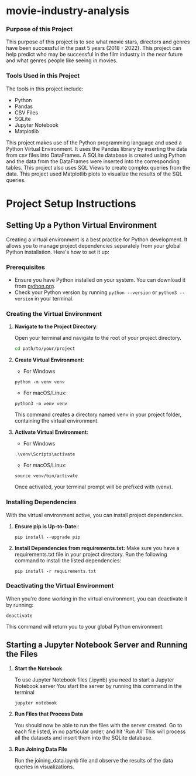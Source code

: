 # movie-industry-analysis

### Purpose of this Project

This purpose of this project is to see what movie stars, directors and genres have been successful in the past 5 years (2018 - 2022).  This project can help predict who may be successful in the film industry in the near future and what genres people like seeing in movies.  

### Tools Used in this Project

The tools in this project include:

- Python
- Pandas
- CSV Files
- SQLite 
- Jupyter Notebook
- Matplotlib

This project makes use of the Python programming language and used a Python Virtual Environment.  It uses the Pandas library by inserting the data from csv files into DataFrames.  A SQLite database is created using Python and the data from the DataFrames were inserted into the corresponding tables.  This project also uses SQL Views to create complex queries from the data.  This project used Matplotlib plots to visualize the results of the SQL queries.  

# Project Setup Instructions

## Setting Up a Python Virtual Environment

Creating a virtual environment is a best practice for Python development. It allows you to manage project dependencies separately from your global Python installation. Here's how to set it up:

### Prerequisites

- Ensure you have Python installed on your system. You can download it from [python.org](https://www.python.org/downloads/).
- Check your Python version by running `python --version` or `python3 --version` in your terminal.

### Creating the Virtual Environment

1. **Navigate to the Project Directory**:

   Open your terminal and navigate to the root of your project directory.

   ```sh
   cd path/to/your/project

2. **Create Virtual Environment**:

    - For Windows
    ```
    python -m venv venv
    ```

    - For macOS/Linux:
    ```
    python3 -m venv venv
    ```
    This command creates a directory named venv in your project folder, containing the virtual environment.

3. **Activate Virtual Environment**:

    - For Windows
    ```
    .\venv\Scripts\activate
    ```

    - For macOS/Linux:
    ```
    source venv/bin/activate
    ```
    Once activated, your terminal prompt will be prefixed with (venv).

### Installing Dependencies

With the virtual environment active, you can install project dependencies.

1. **Ensure pip is Up-to-Date:**:
    ```
    pip install --upgrade pip
    ```
2. **Install Dependencies from requirements.txt:**
Make sure you have a requirements.txt file in your project directory. Run the following command to install the listed dependencies:
    ```
    pip install -r requirements.txt
    ```

### Deactivating the Virtual Environment
When you're done working in the virtual environment, you can deactivate it by running:
```
deactivate
```
This command will return you to your global Python environment.

## Starting a Jupyter Notebook Server and Running the Files

1. **Start the Notebook**

    To use Jupyter Notebook files (.ipynb) you need to start a Jupyter Notebook server
    You start the server by running this command in the terminal
    ```
    jupyter notebook
    ```
2. **Run Files that Process Data**

    You should now be able to run the files with the server created.
    Go to each file listed, in no particular order, and hit 'Run All'
    This will process all the datasets and insert them into the SQLite database.

3. **Run Joining Data File**

    Run the joining_data.ipynb file and observe the results of the data queries in visualizations. 
